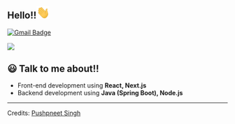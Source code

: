 <h2> Hello!!<img src="https://raw.githubusercontent.com/ABSphreak/ABSphreak/master/gifs/Hi.gif" width="30px"></h2>

[![Gmail Badge](https://img.shields.io/badge/-kittipong.7393@gmail.com-c14438?style=flat-square&logo=Gmail&logoColor=white&link=mailto:kittipong.7393@gmail.com)](mailto:kittipong.7393@gmail.com)

<img align='center' src='https://user-images.githubusercontent.com/5713670/87202985-820dcb80-c2b6-11ea-9f56-7ec461c497c3.gif' width='200"'>

## 😃 Talk to me about!!

- Front-end development using **React, Next.js**
- Backend development using **Java (Spring Boot), Node.js**

-----
Credits: [Pushpneet Singh](https://github.com/PushpneetSingh)
